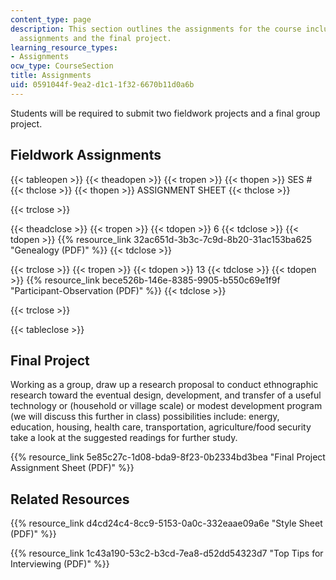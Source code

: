 ```yaml
---
content_type: page
description: This section outlines the assignments for the course including fieldwork
  assignments and the final project.
learning_resource_types:
- Assignments
ocw_type: CourseSection
title: Assignments
uid: 0591044f-9ea2-d1c1-1f32-6670b11d0a6b
---
```


Students will be required to submit two fieldwork projects and a final group project.

Fieldwork Assignments
---------------------

{{< tableopen >}}
{{< theadopen >}}
{{< tropen >}}
{{< thopen >}}
SES #
{{< thclose >}}
{{< thopen >}}
ASSIGNMENT SHEET
{{< thclose >}}

{{< trclose >}}

{{< theadclose >}}
{{< tropen >}}
{{< tdopen >}}
6
{{< tdclose >}}
{{< tdopen >}}
{{% resource_link 32ac651d-3b3c-7c9d-8b20-31ac153ba625 "Genealogy (PDF)" %}}
{{< tdclose >}}

{{< trclose >}}
{{< tropen >}}
{{< tdopen >}}
13
{{< tdclose >}}
{{< tdopen >}}
{{% resource_link bece526b-146e-8385-9905-b550c69e1f9f "Participant-Observation (PDF)" %}}
{{< tdclose >}}

{{< trclose >}}

{{< tableclose >}}

Final Project
-------------

Working as a group, draw up a research proposal to conduct ethnographic research toward the eventual design, development, and transfer of a useful technology or (household or village scale) or modest development program (we will discuss this further in class) possibilities include: energy, education, housing, health care, transportation, agriculture/food security take a look at the suggested readings for further study.

{{% resource_link 5e85c27c-1d08-bda9-8f23-0b2334bd3bea "Final Project Assignment Sheet (PDF)" %}}

Related Resources
-----------------

{{% resource_link d4cd24c4-8cc9-5153-0a0c-332eaae09a6e "Style Sheet (PDF)" %}}

{{% resource_link 1c43a190-53c2-b3cd-7ea8-d52dd54323d7 "Top Tips for Interviewing (PDF)" %}}